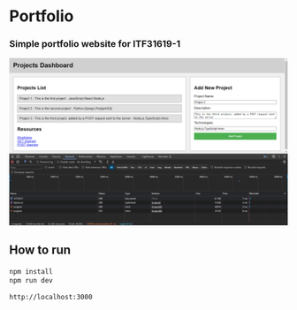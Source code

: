 # Portfolio

### Simple portfolio website for ITF31619-1


![Screenshot](./src/public/screenshot.png)


## How to run

```
npm install
npm run dev
```
```
http://localhost:3000
```
